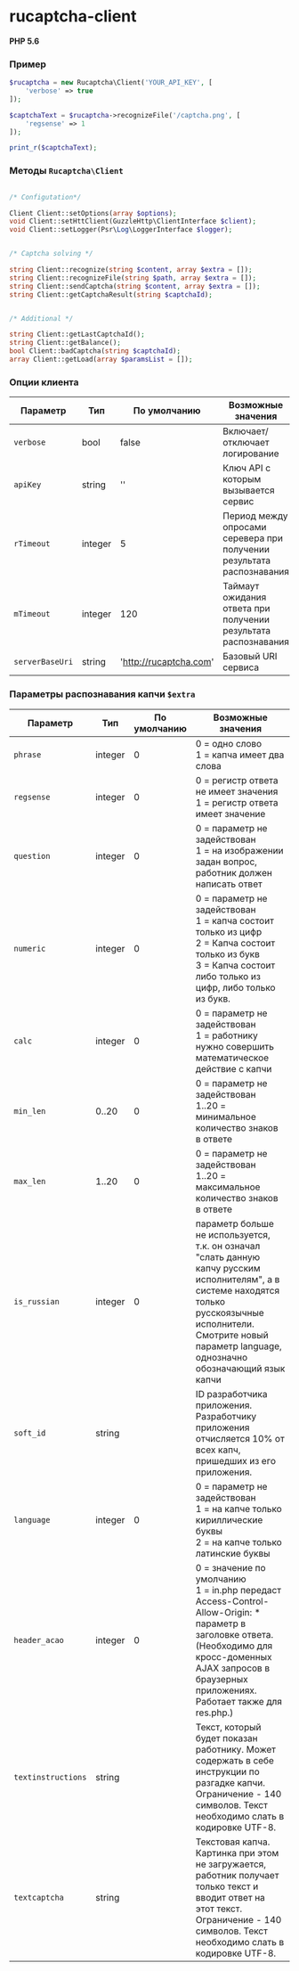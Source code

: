 # rucaptcha-client #

**PHP 5.6**

### Пример ###

```php
$rucaptcha = new Rucaptcha\Client('YOUR_API_KEY', [
    'verbose' => true
]);

$captchaText = $rucaptcha->recognizeFile('/captcha.png', [
    'regsense' => 1
]);

print_r($captchaText);
```

### Методы `Rucaptcha\Client` ###

```php

/* Configutation*/

Client Client::setOptions(array $options);
void Client::setHttClient(GuzzleHttp\ClientInterface $client);
void Client::setLogger(Psr\Log\LoggerInterface $logger);


/* Captcha solving */

string Client::recognize(string $content, array $extra = []);
string Client::recognizeFile(string $path, array $extra = []);
string Client::sendCaptcha(string $content, array $extra = []);
string Client::getCaptchaResult(string $captchaId);


/* Additional */

string Client::getLastCaptchaId();
string Client::getBalance();
bool Client::badCaptcha(string $captchaId);
array Client::getLoad(array $paramsList = []);
```

### Опции клиента ###

Параметр | Тип | По умолчанию | Возможные значения
---| --- | --- | ---
`verbose` | bool | false | Включает/отключает логирование
`apiKey`| string | '' | Ключ API с которым вызывается сервис
`rTimeout`| integer	| 5 | Период между опросами серевера при получении результата распознавания
`mTimeout` | integer | 120 | Таймаут ожидания ответа при получении результата распознавания
`serverBaseUri`| string | 'http://rucaptcha.com' | Базовый URI сервиса


### Параметры распознавания капчи `$extra` ###

Параметр | Тип | По умолчанию | Возможные значения
---| --- | --- | ---
`phrase` | integer  | 0 | 0 = одно слово <br/> 1 = капча имеет два слова
`regsense`| integer	| 0 | 0 = регистр ответа не имеет значения <br>  1 = регистр ответа имеет значение
`question`| integer	 | 0 | 0 = параметр не задействован <br>  1 = на изображении задан вопрос, работник должен написать ответ
`numeric` | integer | 0 | 0 = параметр не задействован <br>  1 = капча состоит только из цифр<br>  2 = Капча состоит только из букв<br>  3 = Капча состоит либо только из цифр, либо только из букв.
`calc`| integer | 0 | 0 = параметр не задействован <br>  1 = работнику нужно совершить математическое действие с капчи
`min_len` | 0..20 | 0 | 0 = параметр не задействован <br>  1..20 = минимальное количество знаков в ответе
`max_len` | 1..20 | 0 | 0 = параметр не задействован<br>  1..20 = максимальное количество знаков в ответе
`is_russian` | integer | 0 | параметр больше не используется, т.к. он означал "слать данную капчу русским исполнителям", а в системе находятся только русскоязычные исполнители. Смотрите новый параметр language, однозначно обозначающий язык капчи
`soft_id` | string | | ID разработчика приложения. Разработчику приложения отчисляется 10% от всех капч, пришедших из его приложения.
`language` | integer | 0 | 0 = параметр не задействован <br> 1 = на капче только кириллические буквы <br>2 = на капче только латинские буквы
`header_acao` | integer	| 0 | 0 = значение по умолчанию <br> 1 = in.php передаст Access-Control-Allow-Origin: * параметр в заголовке ответа. (Необходимо для кросс-доменных AJAX запросов в браузерных приложениях. Работает также для res.php.)
`textinstructions` | string |  |Текст, который будет показан работнику. Может содержать в себе инструкции по разгадке капчи. Ограничение - 140 символов. Текст необходимо слать в кодировке UTF-8.
`textcaptcha` | string | | Текстовая капча. Картинка при этом не загружается, работник получает только текст и вводит ответ на этот текст. Ограничение - 140 символов. Текст необходимо слать в кодировке UTF-8.